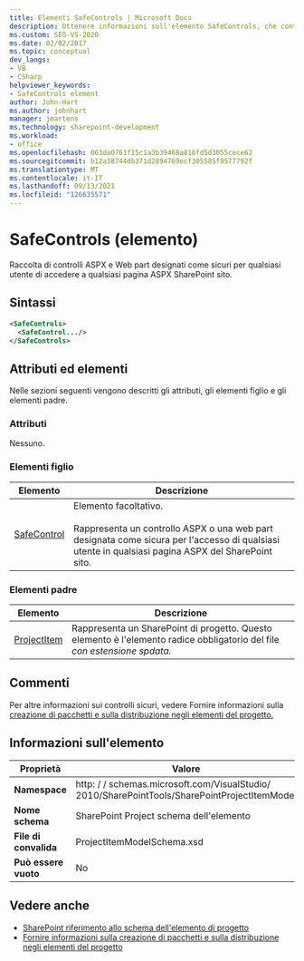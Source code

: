 ```yaml
---
title: Elementi SafeControls | Microsoft Docs
description: Ottenere informazioni sull'elemento SafeControls, che contiene una raccolta di controlli ASPX o web part contrassegnati come sicuri per l'accesso SharePoint pagina ASPX del sito.
ms.custom: SEO-VS-2020
ms.date: 02/02/2017
ms.topic: conceptual
dev_langs:
- VB
- CSharp
helpviewer_keywords:
- SafeControls element
author: John-Hart
ms.author: johnhart
manager: jmartens
ms.technology: sharepoint-development
ms.workload:
- office
ms.openlocfilehash: 063da0761f15c1a3b39468a810fd5d3055cece62
ms.sourcegitcommit: b12a38744db371d2894769ecf305585f9577792f
ms.translationtype: MT
ms.contentlocale: it-IT
ms.lasthandoff: 09/13/2021
ms.locfileid: "126635571"
---
```

# <a name="safecontrols-element"></a>SafeControls (elemento)
  Raccolta di controlli ASPX e Web part designati come sicuri per qualsiasi utente di accedere a qualsiasi pagina ASPX SharePoint sito.

## <a name="syntax"></a>Sintassi

```xml
<SafeControls>
  <SafeControl.../>
</SafeControls>
```

## <a name="attributes-and-elements"></a>Attributi ed elementi
 Nelle sezioni seguenti vengono descritti gli attributi, gli elementi figlio e gli elementi padre.

### <a name="attributes"></a>Attributi
 Nessuno.

### <a name="child-elements"></a>Elementi figlio

|Elemento|Descrizione|
|-------------|-----------------|
|[SafeControl](../sharepoint/safecontrol-element.md)|Elemento facoltativo.<br /><br /> Rappresenta un controllo ASPX o una web part designata come sicura per l'accesso di qualsiasi utente in qualsiasi pagina ASPX del SharePoint sito.|

### <a name="parent-elements"></a>Elementi padre

|Elemento|Descrizione|
|-------------|-----------------|
|[ProjectItem](../sharepoint/projectitem-element.md)|Rappresenta un SharePoint di progetto. Questo elemento è l'elemento radice obbligatorio del file *con estensione spdata.*|

## <a name="remarks"></a>Commenti
 Per altre informazioni sui controlli sicuri, vedere Fornire informazioni sulla [creazione di pacchetti e sulla distribuzione negli elementi del progetto.](../sharepoint/providing-packaging-and-deployment-information-in-project-items.md)

## <a name="element-information"></a>Informazioni sull'elemento

|Proprietà|Valore|
|-|-|
|**Namespace**|http: \/ \/ schemas.microsoft.com/VisualStudio/<br>2010/SharePointTools/SharePointProjectItemModel|
|**Nome schema**|SharePoint Project schema dell'elemento|
|**File di convalida**|ProjectItemModelSchema.xsd|
|**Può essere vuoto**|No|

## <a name="see-also"></a>Vedere anche
- [SharePoint riferimento allo schema dell'elemento di progetto](../sharepoint/sharepoint-project-item-schema-reference.md)
- [Fornire informazioni sulla creazione di pacchetti e sulla distribuzione negli elementi del progetto](../sharepoint/providing-packaging-and-deployment-information-in-project-items.md)

